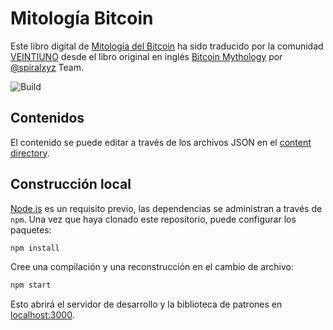 # Mitología Bitcoin

Este libro digital de [Mitología del Bitcoin](https://mitologiaBitcoin.VEINTIUNO.world.org) ha sido traducido por la comunidad [VEINTIUNO](https://VEINTIUNO.world) desde el libro original en inglés [Bitcoin Mythology](https://bitcoinmythology.org) por [@spiralxyz](https://github.com/spiralxyz) Team.

![Build](https://github.com/spiralxyz/bitcoinmythology.org/workflows/build/badge.svg)

## Contenidos

El contenido se puede editar a través de los archivos JSON en el [content directory](./content).

## Construcción local

[Node.js](https://nodejs.org/en/) es un requisito previo, las dependencias se administran a través de `npm`.
Una vez que haya clonado este repositorio, puede configurar los paquetes:

```bash
npm install
```

Cree una compilación y una reconstrucción en el cambio de archivo:

```bash
npm start
```

Esto abrirá el servidor de desarrollo y la biblioteca de patrones en [localhost:3000](http://localhost:3000).

